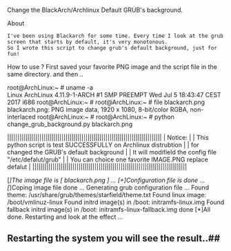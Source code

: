 Change the BlackArch/Archlinux Default GRUB's background.

About

    I've been using Blackarch for some time. Every time I look at the grub screen that starts by default, it's very monotonous.
    So I wrote this script to change grub's default background, just for fun!

How to use ?
    First saved your favorite PNG image  and the script file in the same directory.
    and then ..

root@ArchLinux:~ # uname -a                                       
Linux ArchLinux 4.11.9-1-ARCH #1 SMP PREEMPT Wed Jul 5 18:43:47 CEST 2017 i686
root@ArchLinux:~ # 
root@ArchLinux:~ # file blackarch.png                            
blackarch.png: PNG image data, 1920 x 1080, 8-bit/color RGBA, non-interlaced
root@ArchLinux:~ # 
root@ArchLinux:~ # python change_grub_background.py blackarch.png 

|||||||||||||||||||||||||||||||||||||||||||||||||||||||||||||||||||||||||||||
|                           Notice:                                         |
|   This python script is test SUCCESSFULLY on Archlinux distrubtion        |
|            for changed the GRUB's default background                      |
|   It will modifield the config file "/etc/defalut/grub"                   |
|        You can choice one favorite IMAGE.PNG replace defalut              |
|||||||||||||||||||||||||||||||||||||||||||||||||||||||||||||||||||||||||||||
 
[*]The image file is [ blackarch.png ] ...
[+]Configuration file is done ...
[*]Coping image file done ...
Generating grub configuration file ...
Found theme: /usr/share/grub/themes/starfield/theme.txt
Found linux image: /boot/vmlinuz-linux
Found initrd image(s) in /boot: initramfs-linux.img
Found fallback initrd image(s) in /boot: initramfs-linux-fallback.img
done
[*]All done. Restarting and look at the effect ...

## Restarting the system you will see the result..##
